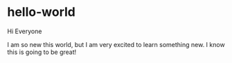 # hello-world
Hi Everyone

I am so new this world, but I am very excited to learn something new. I know this is going to be great!
